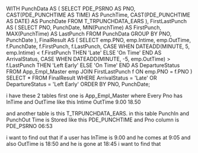 WITH PunchData AS (
    SELECT
        PDE_PSRNO AS PNO,
        CAST(PDE_PUNCHTIME AS TIME) AS PunchTime,
        CAST(PDE_PUNCHTIME AS DATE) AS PunchDate
    FROM T_TRPUNCHDATA_EARS
),
FirstLastPunch AS (
    SELECT
        PNO,
        PunchDate,
        MIN(PunchTime) AS FirstPunch,
        MAX(PunchTime) AS LastPunch
    FROM PunchData
    GROUP BY PNO, PunchDate
),
FinalResult AS (
    SELECT
        emp.PNO,
        emp.Intime,
        emp.OutTime,
        f.PunchDate,
        f.FirstPunch,
        f.LastPunch,
        CASE 
            WHEN DATEADD(MINUTE, 5, emp.Intime) < f.FirstPunch THEN 'Late' 
            ELSE 'On Time' 
        END AS ArrivalStatus,
        CASE 
            WHEN DATEADD(MINUTE, -5, emp.OutTime) > f.LastPunch THEN 'Left Early' 
            ELSE 'On Time' 
        END AS DepartureStatus
    FROM App_Empl_Master emp
    JOIN FirstLastPunch f ON emp.PNO = f.PNO
)
SELECT *
FROM FinalResult
WHERE ArrivalStatus = 'Late' OR DepartureStatus = 'Left Early'
ORDER BY PNO, PunchDate;




i have these 2 tables first one is App_Empl_Master where Every Pno has InTime and OutTime like this 
Intime    OutTime
9.00      18.50

and another table is this T_TRPUNCHDATA_EARS. in this table PunchIn and PunchOut Time is Stored like this 
PDE_PUNCHTIME and Pno column is PDE_PSRNO
06:53

i want to find out that if a user has InTime is 9.00 and he comes at 9:05 and also OutTime is 18:50 and he is gone at 18:45 i want to find that

